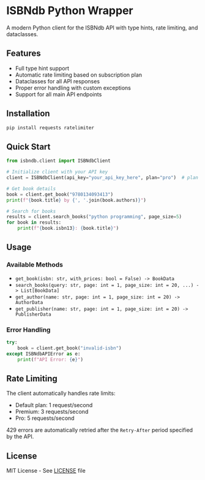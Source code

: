 # ISBNdb Python Wrapper

A modern Python client for the ISBNdb API with type hints, rate limiting, and dataclasses.

## Features

- Full type hint support
- Automatic rate limiting based on subscription plan
- Dataclasses for all API responses
- Proper error handling with custom exceptions
- Support for all main API endpoints

## Installation

```bash
pip install requests ratelimiter
```

## Quick Start

```python
from isbndb.client import ISBNdbClient

# Initialize client with your API key
client = ISBNdbClient(api_key="your_api_key_here", plan="pro")  # plan can be default/premium/pro

# Get book details
book = client.get_book("9780134093413")
print(f"{book.title} by {', '.join(book.authors)}")

# Search for books
results = client.search_books("python programming", page_size=5)
for book in results:
    print(f"{book.isbn13}: {book.title}")
```

## Usage

### Available Methods

- `get_book(isbn: str, with_prices: bool = False) -> BookData`
- `search_books(query: str, page: int = 1, page_size: int = 20, ...) -> List[BookData]`
- `get_author(name: str, page: int = 1, page_size: int = 20) -> AuthorData`
- `get_publisher(name: str, page: int = 1, page_size: int = 20) -> PublisherData`

### Error Handling

```python
try:
    book = client.get_book("invalid-isbn")
except ISBNdbAPIError as e:
    print(f"API Error: {e}")
```

## Rate Limiting

The client automatically handles rate limits:
- Default plan: 1 request/second
- Premium: 3 requests/second  
- Pro: 5 requests/second

429 errors are automatically retried after the `Retry-After` period specified by the API.

## License

MIT License - See [LICENSE](LICENSE) file
